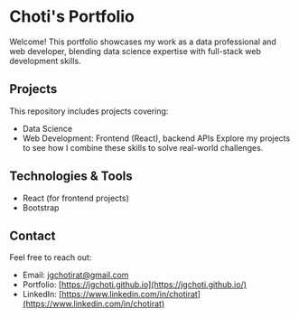 # Choti's Portfolio

Welcome! This portfolio showcases my work as a data professional and web developer, blending data science expertise with full-stack web development skills.

## Projects

This repository includes projects covering:

- Data Science
- Web Development: Frontend (React), backend APIs
  Explore my projects to see how I combine these skills to solve real-world challenges.

## Technologies & Tools

- React (for frontend projects)
- Bootstrap 

## Contact

Feel free to reach out:

- Email: [jgchotirat@gmail.com](mailto:jgchotirat@gmail.com)
- Portfolio: [https://jgchoti.github.io](https://jgchoti.github.io/)
- LinkedIn: [https://www.linkedin.com/in/chotirat](https://www.linkedin.com/in/chotirat)
